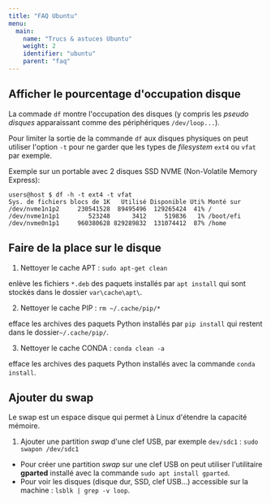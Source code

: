 ```yaml
---
title: "FAQ Ubuntu"
menu:
  main:
    name: "Trucs & astuces Ubuntu"
    weight: 2
    identifier: "ubuntu"
    parent: "faq"
---
```


## Afficher le pourcentage d'occupation disque

La commade `df` montre l'occupation des disques (y compris les *pseudo disques* apparaissant comme des périphériques `/dev/loop...`). 

Pour limiter la sortie de la commande `df` aux disques physiques on peut utiliser l'option `-t` pour ne garder que les types de *filesystem*   `ext4` ou `vfat` par exemple.

Exemple sur un portable avec 2 disques SSD NVME (Non-Volatile Memory Express):

    users@host $ df -h -t ext4 -t vfat
    Sys. de fichiers blocs de 1K   Utilisé Disponible Uti% Monté sur
    /dev/nvme1n1p2     230541528  89495496  129265424  41% /
    /dev/nvme1n1p1        523248      3412     519836   1% /boot/efi
    /dev/nvme0n1p1     960380628 829289832  131074412  87% /home


## Faire de la place sur le disque

1. Nettoyer le cache APT : `sudo apt-get clean`

enlève les fichiers `*.deb` des paquets installés par `apt install` qui sont stockés dans le dossier `var\cache\apt\`.


2. Nettoyer le cache PIP : `rm ~/.cache/pip/*`

efface les archives des paquets Python installés par `pip install` qui restent dans le dossier`~/.cache/pip/`.

3. Nettoyer le cache CONDA : `conda clean -a`

efface les archives des paquets Python installés avec la commande `conda install`.

## Ajouter du swap

Le swap est un espace disque qui permet à Linux d'étendre la capacité mémoire.

1. Ajouter une partition *swap* d'une clef USB, par exemple `dev/sdc1` : `sudo swapon /dev/sdc1`

- Pour créer une partition *swap* sur une clef USB on peut utiliser l'utilitaire **gparted** installé avec la commande `sudo apt install gparted`.
- Pour voir les disques (disque dur, SSD, clef USB...) accessible sur la machine : `lsblk | grep -v loop`.

